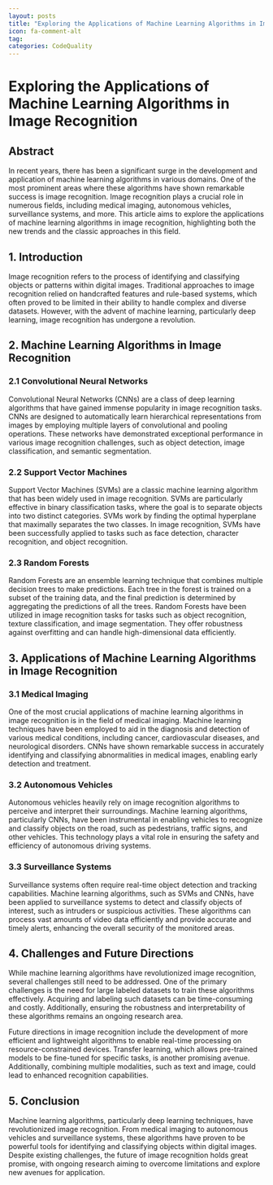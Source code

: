 ```yaml
---
layout: posts
title: "Exploring the Applications of Machine Learning Algorithms in Image Recognition"
icon: fa-comment-alt
tag:      
categories: CodeQuality
---
```



# Exploring the Applications of Machine Learning Algorithms in Image Recognition

## Abstract

In recent years, there has been a significant surge in the development and application of machine learning algorithms in various domains. One of the most prominent areas where these algorithms have shown remarkable success is image recognition. Image recognition plays a crucial role in numerous fields, including medical imaging, autonomous vehicles, surveillance systems, and more. This article aims to explore the applications of machine learning algorithms in image recognition, highlighting both the new trends and the classic approaches in this field.

## 1. Introduction

Image recognition refers to the process of identifying and classifying objects or patterns within digital images. Traditional approaches to image recognition relied on handcrafted features and rule-based systems, which often proved to be limited in their ability to handle complex and diverse datasets. However, with the advent of machine learning, particularly deep learning, image recognition has undergone a revolution.

## 2. Machine Learning Algorithms in Image Recognition

### 2.1 Convolutional Neural Networks

Convolutional Neural Networks (CNNs) are a class of deep learning algorithms that have gained immense popularity in image recognition tasks. CNNs are designed to automatically learn hierarchical representations from images by employing multiple layers of convolutional and pooling operations. These networks have demonstrated exceptional performance in various image recognition challenges, such as object detection, image classification, and semantic segmentation.

### 2.2 Support Vector Machines

Support Vector Machines (SVMs) are a classic machine learning algorithm that has been widely used in image recognition. SVMs are particularly effective in binary classification tasks, where the goal is to separate objects into two distinct categories. SVMs work by finding the optimal hyperplane that maximally separates the two classes. In image recognition, SVMs have been successfully applied to tasks such as face detection, character recognition, and object recognition.

### 2.3 Random Forests

Random Forests are an ensemble learning technique that combines multiple decision trees to make predictions. Each tree in the forest is trained on a subset of the training data, and the final prediction is determined by aggregating the predictions of all the trees. Random Forests have been utilized in image recognition tasks for tasks such as object recognition, texture classification, and image segmentation. They offer robustness against overfitting and can handle high-dimensional data efficiently.

## 3. Applications of Machine Learning Algorithms in Image Recognition

### 3.1 Medical Imaging

One of the most crucial applications of machine learning algorithms in image recognition is in the field of medical imaging. Machine learning techniques have been employed to aid in the diagnosis and detection of various medical conditions, including cancer, cardiovascular diseases, and neurological disorders. CNNs have shown remarkable success in accurately identifying and classifying abnormalities in medical images, enabling early detection and treatment.

### 3.2 Autonomous Vehicles

Autonomous vehicles heavily rely on image recognition algorithms to perceive and interpret their surroundings. Machine learning algorithms, particularly CNNs, have been instrumental in enabling vehicles to recognize and classify objects on the road, such as pedestrians, traffic signs, and other vehicles. This technology plays a vital role in ensuring the safety and efficiency of autonomous driving systems.

### 3.3 Surveillance Systems

Surveillance systems often require real-time object detection and tracking capabilities. Machine learning algorithms, such as SVMs and CNNs, have been applied to surveillance systems to detect and classify objects of interest, such as intruders or suspicious activities. These algorithms can process vast amounts of video data efficiently and provide accurate and timely alerts, enhancing the overall security of the monitored areas.

## 4. Challenges and Future Directions

While machine learning algorithms have revolutionized image recognition, several challenges still need to be addressed. One of the primary challenges is the need for large labeled datasets to train these algorithms effectively. Acquiring and labeling such datasets can be time-consuming and costly. Additionally, ensuring the robustness and interpretability of these algorithms remains an ongoing research area.

Future directions in image recognition include the development of more efficient and lightweight algorithms to enable real-time processing on resource-constrained devices. Transfer learning, which allows pre-trained models to be fine-tuned for specific tasks, is another promising avenue. Additionally, combining multiple modalities, such as text and image, could lead to enhanced recognition capabilities.

## 5. Conclusion

Machine learning algorithms, particularly deep learning techniques, have revolutionized image recognition. From medical imaging to autonomous vehicles and surveillance systems, these algorithms have proven to be powerful tools for identifying and classifying objects within digital images. Despite existing challenges, the future of image recognition holds great promise, with ongoing research aiming to overcome limitations and explore new avenues for application.